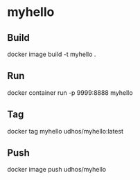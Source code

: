 # myhello

## Build

docker image build -t myhello .

## Run

docker container run -p 9999:8888 myhello

## Tag

docker tag myhello udhos/myhello:latest

## Push

docker image push udhos/myhello

